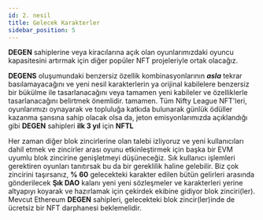 ```yaml
---
id: 2. nesil
title: Gelecek Karakterler
sidebar_position: 5
---
```


**DEGEN** sahiplerine veya kiracılarına açık olan oyunlarımızdaki oyuncu kapasitesini artırmak için diğer popüler NFT projeleriyle ortak olacağız.

**DEGENS** oluşumundaki benzersiz özellik kombinasyonlarının **_asla_** tekrar basılamayacağını ve yeni nesil karakterlerin ya orijinal kabilelere benzersiz bir bükülme ile tasarlanacağını veya tamamen yeni kabileler ve özelliklerle tasarlanacağını belirtmek önemlidir. tamamen. Tüm Nifty League NFT'leri, oyunlarımızı oynayarak ve topluluğa katkıda bulunarak günlük ödüller kazanma şansına sahip olacak olsa da, jeton emisyonlarımızda açıklandığı gibi **DEGEN** sahipleri **ilk 3 yıl** için **NFTL**

Her zaman diğer blok zincirlerine olan talebi izliyoruz ve yeni kullanıcıları dahil etmek ve zincirler arası oyunu etkinleştirmek için başka bir EVM uyumlu blok zincirine genişletmeyi düşüneceğiz. Sık kullanıcı işlemleri gerektiren oyunları tanıtırsak bu da bir gereklilik haline gelebilir. Biz çok zincirini taşırsanız, **% 60** gelecekteki karakter edilen bütün gelirleri arasında gönderilecek **Şık DAO** kalanı yeni yeni sözleşmeler ve karakterleri yerine altyapıyı koyarak ve hazırlamak için çekirdek ekibine gidiyor blok zinciri(ler). Mevcut Ethereum **DEGEN** sahipleri, gelecekteki blok zincir(ler)inde de ücretsiz bir NFT darphanesi beklemelidir.
